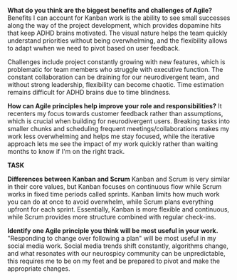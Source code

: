 **What do you think are the biggest benefits and challenges of Agile?** Benefits I can account for Kanban work is the ability to see small successes along the way of the project development, which provides dopamine hits that keep ADHD brains motivated. The visual nature helps the team quickly understand priorities without being overwhelming, and the flexibility allows to adapt wwhen we need to pivot based on user feedback.

Challenges include project constantly growing with new features, which is problematic for team members who struggle with executive function. The constant collaboration can be draining for our neurodivergent team, and without strong leadership, flexibility can become chaotic. Time estimation remains difficult for ADHD brains due to time blindness.

**How can Agile principles help improve your role and responsibilities?** It recenters my focus towards customer feedback rather than assumptions, which is crucial when building for neurodivergent users. Breaking tasks into smaller chunks and scheduling frequent meetings/collaborations makes my work less overwhelming and helps me stay focused, while the iterative approach lets me see the impact of my work quickly rather than waiting months to know if I'm on the right track.

**TASK**

**Differences between Kanban and Scrum** Kanban and Scrum is very similar in their core values, but Kanban focuses on continuous flow while Scrum works in fixed time periods called sprints. Kanban limits how much work you can do at once to avoid overwhelm, while Scrum plans everything upfront for each sprint. Essentially, Kanban is more flexible and continuous, while Scrum provides more structure combined with regular check-ins.

**Identify one Agile principle you think will be most useful in your work.** "Responding to change over following a plan" will be most useful in my social media work. Social media trends shift constantly, algorithms change, and what resonates with our neurospicy community can be unpredictable, this requires me to be on my feet and be prepared to pivot and make the appropriate changes.
